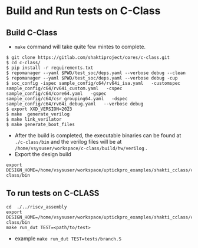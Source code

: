 

# Build and Run tests on C-Class

## Build C-Class

- `make` command will take quite few mintes to complete.

```
$ git clone https://gitlab.com/shaktiproject/cores/c-class.git
$ cd c-class/
$ pip install -r requirements.txt
$ repomanager --yaml $PWD/test_soc/deps.yaml --verbose debug --clean
$ repomanager --yaml $PWD/test_soc/deps.yaml --verbose debug -cup
$ soc_config -ispec sample_config/c64/rv64i_isa.yaml   -customspec sample_config/c64/rv64i_custom.yaml   -cspec sample_config/c64/core64.yaml   -gspec sample_config/c64/csr_grouping64.yaml   -dspec sample_config/c64/rv64i_debug.yaml   --verbose debug
$ export XXD_VERSION=2023
$ make  generate_verilog
$ make link_verilator
$ make generate_boot_files
```

- After the build is completed, the executable binaries can be found at `./c-class/bin` and the verilog files will be at `/home/vsysuser/workspace/c-class/build/hw/verilog` .
- Export the design build
```
export DESIGN_HOME=/home/vsysuser/workspace/uptickpro_examples/shakti_cclass/c-class/bin
```

## To run tests on C-CLASS

```
cd  ./../riscv_assembly
export DESIGN_HOME=/home/vsysuser/workspace/uptickpro_examples/shakti_cclass/c-class/bin
make run_dut TEST=<path/to/test>
```

- example `make run_dut TEST=tests/branch.S`
